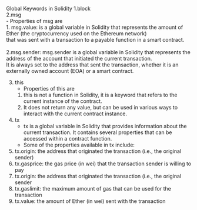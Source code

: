 Global Keywords in Solidity 
1.block <br/>
2.msg  <br/>
    - Properties of msg are <br/>
    1. msg.value: is a global variable in Solidity that represents the amount of Ether (the cryptocurrency used on the Ethereum network)  <br/>
    that was sent with a transaction to a payable function in a smart contract. <br/> <br/>
    2.msg.sender: msg.sender is a global variable in Solidity that represents the address of the account that initiated the current transaction. <br/>
    It is always set to the address that sent the transaction, whether it is an externally owned account (EOA) or a smart contract. <br/>
    
3. this <br/>
    - Properties of this are
    1. this is not a function in Solidity, it is a keyword that refers to the current instance of the contract. <br/>
    2. It does not return any value, but can be used in various ways to interact with the current contract instance.<br/>
4. tx <br/>
   - tx is a global variable in Solidity that provides information about the current transaction. It contains several properties that can be accessed within a contract function.
   - Some of the properties available in tx include:
1. tx.origin: the address that originated the transaction (i.e., the original sender)<br/>
2. tx.gasprice: the gas price (in wei) that the transaction sender is willing to pay<br/>
3. tx.origin: the address that originated the transaction (i.e., the original sender<br/>
4. tx.gaslimit: the maximum amount of gas that can be used for the transaction<br/>
5. tx.value: the amount of Ether (in wei) sent with the transaction<br/>

